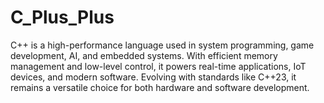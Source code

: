 # C_Plus_Plus
C++ is a high-performance language used in system programming, game development, AI, and embedded systems. With efficient memory management and low-level control, it powers real-time applications, IoT devices, and modern software. Evolving with standards like C++23, it remains a versatile choice for both hardware and software development.
